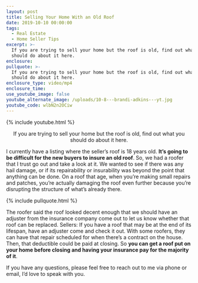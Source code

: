 ```yaml
---
layout: post
title: Selling Your Home With an Old Roof
date: 2019-10-10 00:00:00
tags:
  - Real Estate
  - Home Seller Tips
excerpt: >-
  If you are trying to sell your home but the roof is old, find out what you
  should do about it here.
enclosure:
pullquote: >-
  If you are trying to sell your home but the roof is old, find out what you
  should do about it here.
enclosure_type: video/mp4
enclosure_time:
use_youtube_image: false
youtube_alternate_image: /uploads/10-8---brandi-adkins---yt.jpg
youtube_code: wlbN2n2OCiw
---
```


{% include youtube.html %}

<center>If you are trying to sell your home but the roof is old, find out what you should do about it here.</center>

I currently have a listing where the seller’s roof is 18 years old. **It’s going to be difficult for the new buyers to insure an old roof**. So, we had a roofer that I trust go out and take a look at it. We wanted to see if there was any hail damage, or if its repairability or insurability was beyond the point that anything can be done. On a roof that age, when you’re making small repairs and patches, you’re actually damaging the roof even further because you’re disrupting the structure of what’s already there.

{% include pullquote.html %}

The roofer said the roof looked decent enough that we should have an adjuster from the insurance company come out to let us know whether that roof can be replaced. Sellers: If you have a roof that may be at the end of its lifespan, have an adjuster come and check it out. With some roofers, they can have that repair scheduled for when there’s a contract on the house. Then, that deductible could be paid at closing. So **you can get a roof put on your home before closing and having your insurance pay for the majority of it**.

If you have any questions, please feel free to reach out to me via phone or email, I’d love to speak with you.